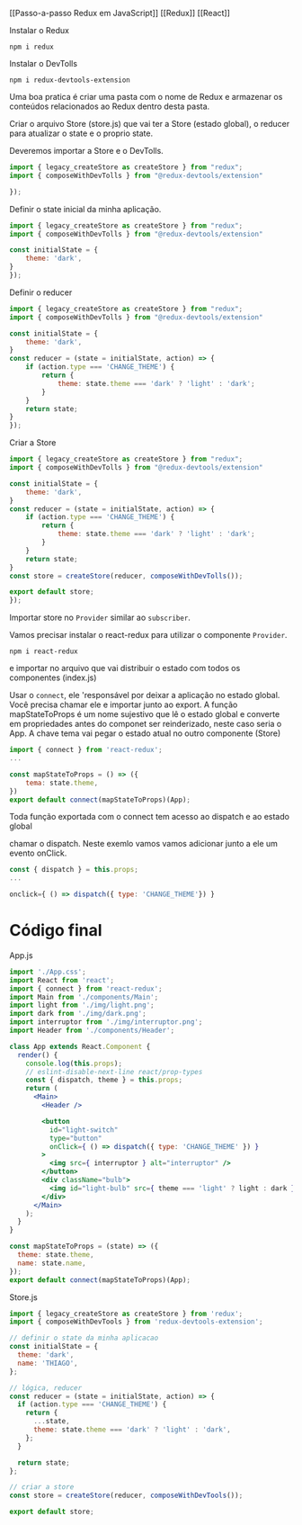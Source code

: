 [[Passo-a-passo Redux em JavaScript]]
[[Redux]]
[[React]]

Instalar o Redux

```shel
npm i redux
```

Instalar o DevTolls
```shel
npm i redux-devtools-extension
```

Uma boa pratica é criar uma pasta com o nome de Redux e armazenar os conteúdos relacionados ao Redux dentro desta pasta.

Criar o arquivo Store (store.js) que vai ter a Store (estado global), o reducer para atualizar o state e o proprio state.

Deveremos importar a Store e o DevTolls.
```js
import { legacy_createStore as createStore } from "redux";
import { composeWithDevTolls } from "@redux-devtools/extension"

});
```

Definir o state inicial da minha aplicação.
```jsx
import { legacy_createStore as createStore } from "redux";
import { composeWithDevTolls } from "@redux-devtools/extension"

const initialState = {
	theme: 'dark',
}
});
```

Definir o reducer
```jsx
import { legacy_createStore as createStore } from "redux";
import { composeWithDevTolls } from "@redux-devtools/extension"

const initialState = {
	theme: 'dark',
}
const reducer = (state = initialState, action) => {
	if (action.type === 'CHANGE_THEME') {
		return {
			theme: state.theme === 'dark' ? 'light' : 'dark';
		}	
	}
	return state;
}
});
```

Criar a Store

```jsx
import { legacy_createStore as createStore } from "redux";
import { composeWithDevTolls } from "@redux-devtools/extension"

const initialState = {
	theme: 'dark',
}
const reducer = (state = initialState, action) => {
	if (action.type === 'CHANGE_THEME') {
		return {
			theme: state.theme === 'dark' ? 'light' : 'dark';
		}	
	}
	return state;
}
const store = createStore(reducer, composeWithDevTolls());

export default store;
});
```

Importar store no `Provider` similar ao `subscriber`.

Vamos precisar instalar o react-redux para utilizar o componente `Provider`.

```shel
npm i react-redux
```
 e importar no arquivo que vai distribuir o estado com todos os componentes (index.js)


Usar o `connect`, ele 'responsável por deixar a aplicação no estado global.
Você precisa chamar ele e importar junto ao export. A função mapStateToProps é um nome sujestivo que lê o estado global e converte em propriedades antes do componet ser reinderizado, neste caso seria o App.
A chave tema vai pegar o estado atual no outro componente (Store) 

```jsx
import { connect } from 'react-redux';
...

const mapStateToProps = () => ({
	tema: state.theme,
})
export default connect(mapStateToProps)(App);
```

Toda função exportada com o connect tem acesso ao dispatch e ao estado global

chamar o dispatch. Neste exemlo vamos vamos adicionar junto a ele um evento onClick.

```jsx
const { dispatch } = this.props;
...

onclick={ () => dispatch({ type: 'CHANGE_THEME'}) }
```




# Código final


App.js
```jsx
import './App.css';
import React from 'react';
import { connect } from 'react-redux';
import Main from './components/Main';
import light from './img/light.png';
import dark from './img/dark.png';
import interruptor from './img/interruptor.png';
import Header from './components/Header';

class App extends React.Component {
  render() {
    console.log(this.props);
    // eslint-disable-next-line react/prop-types
    const { dispatch, theme } = this.props;
    return (
      <Main>
        <Header />

        <button
          id="light-switch"
          type="button"
          onClick={ () => dispatch({ type: 'CHANGE_THEME' }) }
        >
          <img src={ interruptor } alt="interruptor" />
        </button>
        <div className="bulb">
          <img id="light-bulb" src={ theme === 'light' ? light : dark } alt="lampada" />
        </div>
      </Main>
    );
  }
}

const mapStateToProps = (state) => ({
  theme: state.theme,
  name: state.name,
});
export default connect(mapStateToProps)(App);
```

Store.js
```jsx
import { legacy_createStore as createStore } from 'redux';
import { composeWithDevTools } from 'redux-devtools-extension';

// definir o state da minha aplicacao
const initialState = {
  theme: 'dark',
  name: 'THIAGO',
};

// lógica, reducer
const reducer = (state = initialState, action) => {
  if (action.type === 'CHANGE_THEME') {
    return {
      ...state,
      theme: state.theme === 'dark' ? 'light' : 'dark',
    };
  }

  return state;
};

// criar a store
const store = createStore(reducer, composeWithDevTools());

export default store;
```

